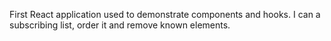 First React application used to demonstrate components and hooks. I can a subscribing list, order it and remove known elements.
